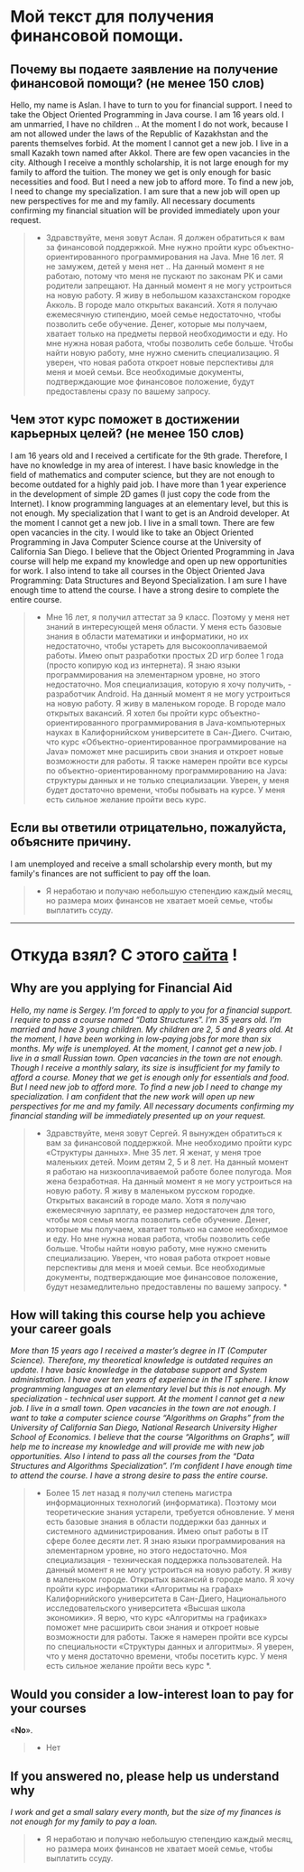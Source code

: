 # Мой текст для получения финансовой помощи.

## **Почему вы подаете заявление на получение финансовой помощи?** (не менее 150 слов)

Hello, my name is Aslan. I have to turn to you for financial support. I need to take the Object Oriented Programming in Java course. I am 16 years old. I am unmarried, I have no children .. At the moment I do not work, because I am not allowed under the laws of the Republic of Kazakhstan and the parents themselves forbid. At the moment I cannot get a new job. I live in a small Kazakh town named after Akkol. There are few open vacancies in the city. Although I receive a monthly scholarship, it is not large enough for my family to afford the tuition. The money we get is only enough for basic necessities and food. But I need a new job to afford more. To find a new job, I need to change my specialization. I am sure that a new job will open up new perspectives for me and my family. All necessary documents confirming my financial situation will be provided immediately upon your request.

> * Здравствуйте, меня зовут Аслан. Я должен обратиться к вам за финансовой поддержкой. Мне нужно пройти курс объектно-ориентированного программирования на Java. Мне 16 лет. Я не замужем, детей у меня нет .. На данный момент я не работаю, потому что меня не пускают по законам РК и сами родители запрещают. На данный момент я не могу устроиться на новую работу. Я живу в небольшом казахстанском городке Акколь. В городе мало открытых вакансий. Хотя я получаю ежемесячную стипендию, моей семье недостаточно, чтобы позволить себе обучение. Денег, которые мы получаем, хватает только на предметы первой необходимости и еду. Но мне нужна новая работа, чтобы позволить себе больше. Чтобы найти новую работу, мне нужно сменить специализацию. Я уверен, что новая работа откроет новые перспективы для меня и моей семьи. Все необходимые документы, подтверждающие мое финансовое положение, будут предоставлены сразу по вашему запросу.

## **Чем этот курс поможет в достижении карьерных целей?** (не менее 150 слов)

I am 16 years old and I received a certificate for the 9th grade. Therefore, I have no knowledge in my area of interest. I have basic knowledge in the field of mathematics and computer science, but they are not enough to become outdated for a highly paid job. I have more than 1 year experience in the development of simple 2D games (I just copy the code from the Internet). I know programming languages at an elementary level, but this is not enough. My specialization that I want to get is an Android developer. At the moment I cannot get a new job. I live in a small town. There are few open vacancies in the city. I would like to take an Object Oriented Programming in Java Computer Science course at the University of California San Diego. I believe that the Object Oriented Programming in Java course will help me expand my knowledge and open up new opportunities for work. I also intend to take all courses in the Object Oriented Java Programming: Data Structures and Beyond Specialization. I am sure I have enough time to attend the course. I have a strong desire to complete the entire course.

> * Мне 16 лет, я получил аттестат за 9 класс. Поэтому у меня нет знаний в интересующей меня области. У меня есть базовые знания в области математики и информатики, но их недостаточно, чтобы устареть для высокооплачиваемой работы. Имею опыт разработки простых 2D игр более 1 года (просто копирую код из интернета). Я знаю языки программирования на элементарном уровне, но этого недостаточно. Моя специализация, которую я хочу получить, - разработчик Android. На данный момент я не могу устроиться на новую работу. Я живу в маленьком городе. В городе мало открытых вакансий. Я хотел бы пройти курс объектно-ориентированного программирования в Java-компьютерных науках в Калифорнийском университете в Сан-Диего. Считаю, что курс «Объектно-ориентированное программирование на Java» поможет мне расширить свои знания и откроет новые возможности для работы. Я также намерен пройти все курсы по объектно-ориентированному программированию на Java: структуры данных и не только специализации. Уверен, у меня будет достаточно времени, чтобы побывать на курсе. У меня есть сильное желание пройти весь курс.

## Если вы ответили отрицательно, пожалуйста, объясните причину.

I am unemployed and receive a small scholarship every month, but my family's finances are not sufficient to pay off the loan.

> * Я неработаю и получаю небольшую степендию каждый месяц, но размера моих финансов не хватает моей семье, чтобы выплатить ссуду.

----------------

# Откуда взял? С этого [сайта](https://medium.com/@snipsnapsnoop/%D0%BA%D0%B0%D0%BA-%D0%BF%D0%BE%D0%BB%D1%83%D1%87%D0%B8%D1%82%D1%8C-%D0%BD%D0%B0-coursera-%D0%B4%D0%BE%D1%81%D1%82%D1%83%D0%BF-%D0%BA-%D0%BF%D0%BE%D0%BB%D0%BD%D0%BE%D0%BC%D1%83-%D0%BA%D1%83%D1%80%D1%81%D1%83-%D0%B8-%D1%81%D0%B5%D1%80%D1%82%D0%B8%D1%84%D0%B8%D0%BA%D0%B0%D1%82%D1%83-%D0%B1%D0%B5%D1%81%D0%BF%D0%BB%D0%B0%D1%82%D0%BD%D0%BE-af9afb7b55e) !

## **Why are you applying for Financial Aid**

*Hello, my name is Sergey. I’m forced to apply to you for a financial support. I require to pass a course named “Data Structures”. I’m 35 years old. I’m married and have 3 young children. My children are 2, 5 and 8 years old. At the moment, I have been working in low-paying jobs for more than six months. My wife is unemployed. At the moment, I cannot get a new job. I live in a small Russian town. Open vacancies in the town are not enough. Though I receive a monthly salary, its size is insufficient for my family to afford a course. Money that we get is enough only for essentials and food. But I need new job to afford more. To find a new job I need to change my specialization. I am confident that the new work will open up new perspectives for me and my family. All necessary documents confirming my financial standing will be immediately presented up on your request.*

> * Здравствуйте, меня зовут Сергей. Я вынужден обратиться к вам за финансовой поддержкой. Мне необходимо пройти курс «Структуры данных». Мне 35 лет. Я женат, у меня трое маленьких детей. Моим детям 2, 5 и 8 лет. На данный момент я работаю на низкооплачиваемой работе более полугода. Моя жена безработная. На данный момент я не могу устроиться на новую работу. Я живу в маленьком русском городке. Открытых вакансий в городе мало. Хотя я получаю ежемесячную зарплату, ее размер недостаточен для того, чтобы моя семья могла позволить себе обучение. Денег, которые мы получаем, хватает только на самое необходимое и еду. Но мне нужна новая работа, чтобы позволить себе больше. Чтобы найти новую работу, мне нужно сменить специализацию. Уверен, что новая работа откроет новые перспективы для меня и моей семьи. Все необходимые документы, подтверждающие мое финансовое положение, будут незамедлительно предоставлены по вашему запросу. *

## **How will taking this course help you achieve your career goals**

*More than 15 years ago I received a master’s degree in IT (Computer Science). Therefore, my theoretical knowledge is outdated requires an update. I have basic knowledge in the database support and System administration. I have over ten years of experience in the IT sphere. I know programming languages at an elementary level but this is not enough. My specialization - technical user support. At the moment I cannot get a new job. I live in a small town. Open vacancies in the town are not enough. I want to take a computer science course “Algorithms on Graphs” from the University of California San Diego, National Research University Higher School of Economics. I believe that the course “Algorithms on Graphs”, will help me to increase my knowledge and will provide me with new job opportunities. Also I intend to pass all the courses from the “Data Structures and Algorithms Specialization”. I’m confident I have enough time to attend the course. I have a strong desire to pass the entire course.*

> * Более 15 лет назад я получил степень магистра информационных технологий (информатика). Поэтому мои теоретические знания устарели, требуется обновление. У меня есть базовые знания в области поддержки баз данных и системного администрирования. Имею опыт работы в IT сфере более десяти лет. Я знаю языки программирования на элементарном уровне, но этого недостаточно. Моя специализация - техническая поддержка пользователей. На данный момент я не могу устроиться на новую работу. Я живу в маленьком городе. Открытых вакансий в городе мало. Я хочу пройти курс информатики «Алгоритмы на графах» Калифорнийского университета в Сан-Диего, Национального исследовательского университета «Высшая школа экономики». Я верю, что курс «Алгоритмы на графиках» поможет мне расширить свои знания и откроет новые возможности для работы. Также я намерен пройти все курсы по специальности «Структуры данных и алгоритмы». Я уверен, что у меня достаточно времени, чтобы посетить курс. У меня есть сильное желание пройти весь курс *.

## Would you consider a low-interest loan to pay for your courses

«**No**».

> * Нет

## If you answered no, please help us understand why

*I work and get a small salary every month, but the size of my finances is not enough for my family to pay a loan.*

> * Я неработаю и получаю небольшую степендию каждый месяц, но размера моих финансов не хватает моей семье, чтобы выплатить ссуду.

